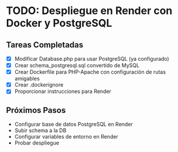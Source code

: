 # TODO: Despliegue en Render con Docker y PostgreSQL

## Tareas Completadas
- [x] Modificar Database.php para usar PostgreSQL (ya configurado)
- [x] Crear schema_postgresql.sql convertido de MySQL
- [x] Crear Dockerfile para PHP-Apache con configuración de rutas amigables
- [x] Crear .dockerignore
- [x] Proporcionar instrucciones para Render

## Próximos Pasos
- Configurar base de datos PostgreSQL en Render
- Subir schema a la DB
- Configurar variables de entorno en Render
- Probar despliegue
